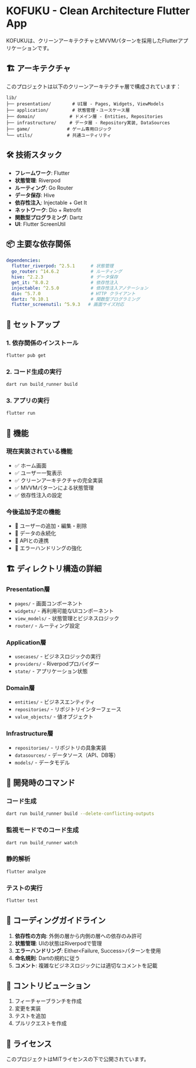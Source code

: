 # KOFUKU - Clean Architecture Flutter App

KOFUKUは、クリーンアーキテクチャとMVVMパターンを採用したFlutterアプリケーションです。

## 🏗️ アーキテクチャ

このプロジェクトは以下のクリーンアーキテクチャ層で構成されています：

```
lib/
├── presentation/        # UI層 - Pages, Widgets, ViewModels
├── application/         # 状態管理・ユースケース層
├── domain/             # ドメイン層 - Entities, Repositories
├── infrastructure/     # データ層 - Repository実装, DataSources
├── game/              # ゲーム専用ロジック
└── utils/             # 共通ユーティリティ
```

## 🛠️ 技術スタック

- **フレームワーク**: Flutter
- **状態管理**: Riverpod
- **ルーティング**: Go Router
- **データ保存**: Hive
- **依存性注入**: Injectable + Get It
- **ネットワーク**: Dio + Retrofit
- **関数型プログラミング**: Dartz
- **UI**: Flutter ScreenUtil

## 📦 主要な依存関係

```yaml
dependencies:
  flutter_riverpod: ^2.5.1      # 状態管理
  go_router: ^14.6.2            # ルーティング
  hive: ^2.2.3                  # データ保存
  get_it: ^8.0.2                # 依存性注入
  injectable: ^2.5.0            # 依存性注入アノテーション
  dio: ^5.7.0                   # HTTP クライアント
  dartz: ^0.10.1                # 関数型プログラミング
  flutter_screenutil: ^5.9.3   # 画面サイズ対応
```

## 🚀 セットアップ

### 1. 依存関係のインストール
```bash
flutter pub get
```

### 2. コード生成の実行
```bash
dart run build_runner build
```

### 3. アプリの実行
```bash
flutter run
```

## 📱 機能

### 現在実装されている機能
- ✅ ホーム画面
- ✅ ユーザー一覧表示
- ✅ クリーンアーキテクチャの完全実装
- ✅ MVVMパターンによる状態管理
- ✅ 依存性注入の設定

### 今後追加予定の機能
- 🔄 ユーザーの追加・編集・削除
- 🔄 データの永続化
- 🔄 APIとの連携
- 🔄 エラーハンドリングの強化

## 🏗️ ディレクトリ構造の詳細

### Presentation層
- `pages/` - 画面コンポーネント
- `widgets/` - 再利用可能なUIコンポーネント
- `view_models/` - 状態管理とビジネスロジック
- `router/` - ルーティング設定

### Application層
- `usecases/` - ビジネスロジックの実行
- `providers/` - Riverpodプロバイダー
- `state/` - アプリケーション状態

### Domain層
- `entities/` - ビジネスエンティティ
- `repositories/` - リポジトリインターフェース
- `value_objects/` - 値オブジェクト

### Infrastructure層
- `repositories/` - リポジトリの具象実装
- `datasources/` - データソース（API、DB等）
- `models/` - データモデル

## 🔧 開発時のコマンド

### コード生成
```bash
dart run build_runner build --delete-conflicting-outputs
```

### 監視モードでのコード生成
```bash
dart run build_runner watch
```

### 静的解析
```bash
flutter analyze
```

### テストの実行
```bash
flutter test
```

## 📝 コーディングガイドライン

1. **依存性の方向**: 外側の層から内側の層への依存のみ許可
2. **状態管理**: UIの状態はRiverpodで管理
3. **エラーハンドリング**: Either<Failure, Success>パターンを使用
4. **命名規則**: Dartの規約に従う
5. **コメント**: 複雑なビジネスロジックには適切なコメントを記載

## 🤝 コントリビューション

1. フィーチャーブランチを作成
2. 変更を実装
3. テストを追加
4. プルリクエストを作成

## 📄 ライセンス

このプロジェクトはMITライセンスの下で公開されています。
